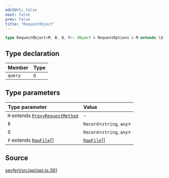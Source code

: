 ```yaml
---
editUrl: false
next: false
prev: false
title: "RequestObject"
---
```


```ts
type RequestObject<M, B, Q, F>: Object & RequestOptions & M extends \${Get}\ ? unknown : Object;
```

## Type declaration

| Member | Type |
| :------ | :------ |
| `query` | `Q` |

## Type parameters

| Type parameter | Value |
| :------ | :------ |
| `M` extends [`ProxyRequestMethod`](/api/enumerations/proxyrequestmethod/) | - |
| `B` | `Record`\<`string`, `any`\> |
| `Q` | `Record`\<`string`, `any`\> |
| `F` extends [`RawFile`](/api/interfaces/rawfile/)[] | [`RawFile`](/api/interfaces/rawfile/)[] |

## Source

[seyfert/src/api/api.ts:381](https://github.com/potoland/potocuit/blob/c4fb0c1/src/api/api.ts#L381)
